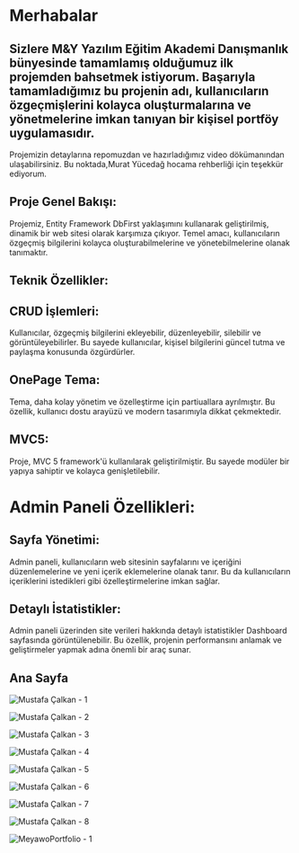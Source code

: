 # Merhabalar
## Sizlere M&Y Yazılım Eğitim Akademi Danışmanlık bünyesinde tamamlamış olduğumuz ilk projemden bahsetmek istiyorum. Başarıyla tamamladığımız bu projenin adı, kullanıcıların özgeçmişlerini kolayca oluşturmalarına ve yönetmelerine imkan tanıyan bir kişisel portföy uygulamasıdır.

Projemizin detaylarına repomuzdan ve hazırladığımız video dökümanından ulaşabilirsiniz. Bu noktada,Murat Yücedağ hocama rehberliği için teşekkür ediyorum.

## Proje Genel Bakışı:

Projemiz, Entity Framework DbFirst yaklaşımını kullanarak geliştirilmiş, dinamik bir web sitesi olarak karşımıza çıkıyor. Temel amacı, kullanıcıların özgeçmiş bilgilerini kolayca oluşturabilmelerine ve yönetebilmelerine olanak tanımaktır.

## Teknik Özellikler:

## CRUD İşlemleri: 
Kullanıcılar, özgeçmiş bilgilerini ekleyebilir, düzenleyebilir, silebilir ve görüntüleyebilirler. Bu sayede kullanıcılar, kişisel bilgilerini güncel tutma ve paylaşma konusunda özgürdürler.

## OnePage Tema: 
Tema, daha kolay yönetim ve özelleştirme için partiuallara ayrılmıştır. Bu özellik, kullanıcı dostu arayüzü ve modern tasarımıyla dikkat çekmektedir.

## MVC5: 
Proje, MVC 5 framework'ü kullanılarak geliştirilmiştir. Bu sayede modüler bir yapıya sahiptir ve kolayca genişletilebilir.

# Admin Paneli Özellikleri:

## Sayfa Yönetimi:
Admin paneli, kullanıcıların web sitesinin sayfalarını ve içeriğini düzenlemelerine ve yeni içerik eklemelerine olanak tanır. Bu da kullanıcıların içeriklerini istedikleri gibi özelleştirmelerine imkan sağlar.

## Detaylı İstatistikler: 
Admin paneli üzerinden site verileri hakkında detaylı istatistikler Dashboard sayfasında görüntülenebilir. Bu özellik, projenin performansını anlamak ve geliştirmeler yapmak adına önemli bir araç sunar.
## Ana Sayfa
![Mustafa Çalkan - 1](https://github.com/Mustafacalkan/MeyawoPortfolio/assets/128996142/d7909783-69b9-436d-ad93-a07e0e93e04d)

![Mustafa Çalkan - 2](https://github.com/Mustafacalkan/MeyawoPortfolio/assets/128996142/615d50de-0006-43d2-887f-bd760901acde)

![Mustafa Çalkan - 3](https://github.com/Mustafacalkan/MeyawoPortfolio/assets/128996142/3d441799-64e7-4724-9e80-e3cfa0e96003)

![Mustafa Çalkan - 4](https://github.com/Mustafacalkan/MeyawoPortfolio/assets/128996142/c696d852-7c14-4d84-bd0e-502f41301465)

![Mustafa Çalkan - 5](https://github.com/Mustafacalkan/MeyawoPortfolio/assets/128996142/69f6d08c-a366-4e7b-859a-628ad26b7495)

![Mustafa Çalkan - 6](https://github.com/Mustafacalkan/MeyawoPortfolio/assets/128996142/1b452dd0-144f-4649-833a-6b86a46f75d6)

![Mustafa Çalkan - 7](https://github.com/Mustafacalkan/MeyawoPortfolio/assets/128996142/94ac63dc-966c-4786-9158-016490bb49fe)

![Mustafa Çalkan - 8](https://github.com/Mustafacalkan/MeyawoPortfolio/assets/128996142/d68f1940-5a6c-487b-8d3d-88794d4200e1)

![MeyawoPortfolio - 1](https://github.com/Mustafacalkan/MeyawoPortfolio/assets/128996142/c0466f46-4183-48aa-af2a-620ef0331806)


